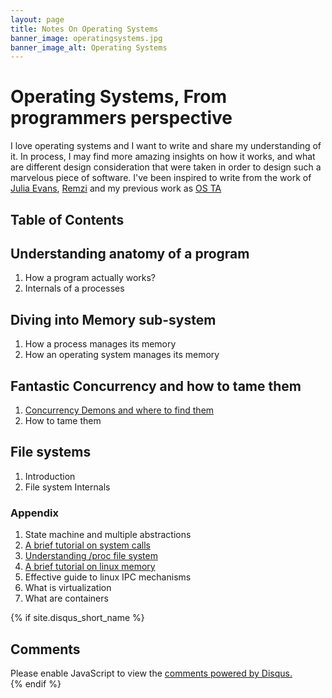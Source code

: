 ```yaml
---
layout: page
title: Notes On Operating Systems
banner_image: operatingsystems.jpg
banner_image_alt: Operating Systems
---
```


Operating Systems, From programmers perspective    
=== 

I love operating systems and I want to write and share my understanding of it. In process, I may find more amazing insights on how it works, and what are different design consideration that were taken in order to design such a marvelous piece of software. I've been inspired to write from the work of [Julia Evans](https://twitter.com/b0rk), [Remzi](http://pages.cs.wisc.edu/~remzi/OSTEP/) and my previous work as [OS TA](https://researchweb.iiit.ac.in/~ronak.kogta/ICS231) 


## Table of Contents ##


## Understanding anatomy of a program ##
1. How a program actually works? 
2. Internals of a processes


## Diving into Memory sub-system ##
1. How a process manages its memory
2. How an operating system manages its memory

## Fantastic Concurrency and how to tame them ##
1. [Concurrency Demons and where to find them](https://rarchk.github.io/systems/2017/02/08/concurrency-demons-and-where-to-find-them/)
2. How to tame them  

## File systems ## 
1. Introduction
2. File system Internals  

### Appendix ###
1. State machine and multiple abstractions
2. [A brief tutorial on system calls](https://rarchk.github.io/systems/2017/01/26/a-brief-tutorial-on-system-calls/)
3. [Understanding /proc file system](https://rarchk.github.io/systems/2016/07/07/internals-of-proc-in-linux/)
3. [A brief tutorial on linux memory](https://rarchk.github.io/systems/2017/01/26/a-brief-tutorial-on-linux-memories/)
4. Effective guide to linux IPC mechanisms
5. What is virtualization
6. What are containers


{% if site.disqus_short_name %}
<div class="comments">
  <h2>Comments</h2>
  <div id="disqus_thread"></div>
  <script>
var disqus_config = function () {
  this.page.url = '{{ site.url }}{{ page.url }}'; // Replace PAGE_URL with your page's canonical URL variable
  this.page.identifier = '{{ page.id }}'; // Replace PAGE_IDENTIFIER with your page's unique identifier variable
};
(function() {
  var d = document, s = d.createElement('script');
  s.src = '//{{ site.disqus_short_name }}.disqus.com/embed.js';
  s.setAttribute('data-timestamp', +new Date());
  (d.head || d.body).appendChild(s);
})();
  </script>
  <noscript>Please enable JavaScript to view the <a href="https://disqus.com/?ref_noscript" rel="nofollow">comments powered by Disqus.</a></noscript>
</div>
{% endif %}
    